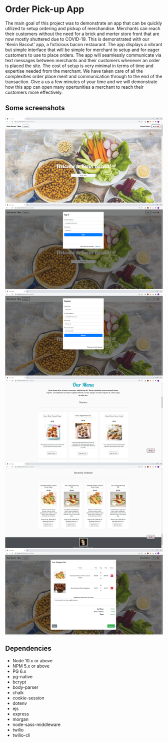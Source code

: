 Order Pick-up App
==================
The main goal of this project was to demonstrate an app that can be quickly utilized to setup
ordering and pickup of merchandise. Merchants can reach their customers without the need for a brick and morter store front that are now mostly shuttered due to COVID-19. This is demonstrated with our 'Kevin Bacout' app, a ficticious bacon restaurant. The app displays a vibrant but simple interface that will be simple for merchant to setup and for eager customers to use to place orders. The app will seamlessly communicate via text messages between merchants and their customers whenever an order is placed the site. The cost of setup is very minimal in terms of time and expertise needed from the merchant. We have taken care of all the complexities order place ment and communication through to the end of the transaction. Give a us a few minutes of your time and we will demonstrate how this app can open many opertunities a merchant to reach their customers more effectively.

## Some screenshots
!["Front page1"](https://github.com/Dexyod/midterm/blob/master/docs/appPage1.png)
!["User Login"](https://github.com/Dexyod/midterm/blob/master/docs/login.png)
!["User Registration"](https://github.com/Dexyod/midterm/blob/master/docs/register.png)
!["Our menu"](https://github.com/Dexyod/midterm/blob/master/docs/ourMenu.png)
!["Recent orders"](https://github.com/Dexyod/midterm/blob/master/docs/recentOrders.png)
!["Checkout"](https://github.com/Dexyod/midterm/blob/master/docs/checkout.png)

## Dependencies

- Node 10.x or above
- NPM 5.x or above
- PG 6.x
- pg-native
- bcrypt
- body-parser
- chalk
- cookie-session
- dotenv
- ejs
- express
- morgan
- node-sass-middleware
- twilio
-  twilio-cli
